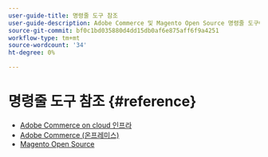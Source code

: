 ```yaml
---
user-guide-title: 명령줄 도구 참조
user-guide-description: Adobe Commerce 및 Magento Open Source 명령줄 도구에 사용 가능한 모든 명령, 인수 및 옵션에 대해 알아봅니다.
source-git-commit: bf0c1bd035880d4dd15db0af6e875aff6f9a4251
workflow-type: tm+mt
source-wordcount: '34'
ht-degree: 0%

---
```



# 명령줄 도구 참조 {#reference}

- [Adobe Commerce on cloud 인프라](commerce.md)
- [Adobe Commerce (온프레미스)](commerce-on-premises.md)
- [Magento Open Source](magento-open-source.md)
